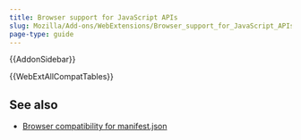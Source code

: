 ```yaml
---
title: Browser support for JavaScript APIs
slug: Mozilla/Add-ons/WebExtensions/Browser_support_for_JavaScript_APIs
page-type: guide
---
```


{{AddonSidebar}}

{{WebExtAllCompatTables}}

## See also

- [Browser compatibility for manifest.json](/en-US/docs/Mozilla/Add-ons/WebExtensions/manifest.json#Browser_compatibility)
